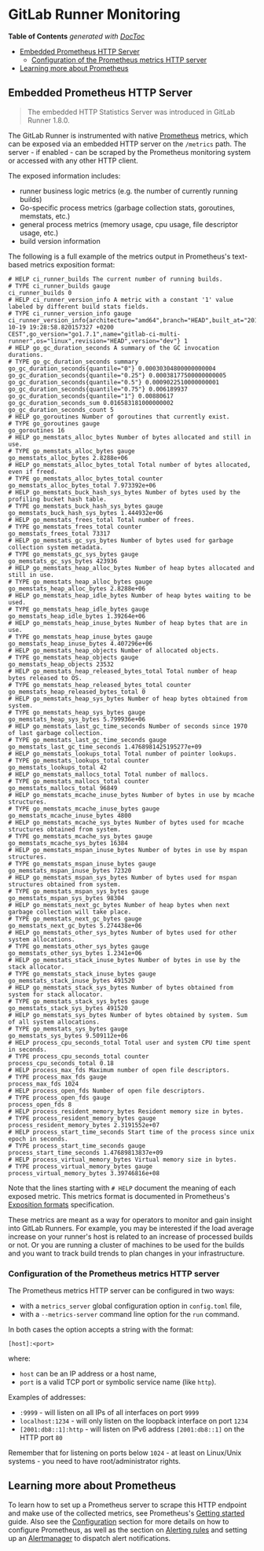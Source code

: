 # GitLab Runner Monitoring

<!-- START doctoc generated TOC please keep comment here to allow auto update -->
<!-- DON'T EDIT THIS SECTION, INSTEAD RE-RUN doctoc TO UPDATE -->
**Table of Contents**  *generated with [DocToc](https://github.com/thlorenz/doctoc)*

- [Embedded Prometheus HTTP Server](#embedded-prometheus-http-server)
  - [Configuration of the Prometheus metrics HTTP server](#configuration-of-the-prometheus-metrics-http-server)
- [Learning more about Prometheus](#learning-more-about-prometheus)

<!-- END doctoc generated TOC please keep comment here to allow auto update -->

## Embedded Prometheus HTTP Server

> The embedded HTTP Statistics Server was introduced in GitLab Runner 1.8.0.

The GitLab Runner is instrumented with native [Prometheus](https://prometheus.io/)
metrics, which can be exposed via an embedded HTTP server on the `/metrics`
path. The server - if enabled - can be scraped by the Prometheus monitoring
system or accessed with any other HTTP client.

The exposed information includes:

- runner business logic metrics (e.g. the number of currently running builds)
- Go-specific process metrics (garbage collection stats, goroutines, memstats, etc.)
- general process metrics (memory usage, cpu usage, file descriptor usage, etc.)
- build version information

The following is a full example of the metrics output in Prometheus's
text-based metrics exposition format:

```
# HELP ci_runner_builds The current number of running builds.
# TYPE ci_runner_builds gauge
ci_runner_builds 0
# HELP ci_runner_version_info A metric with a constant '1' value labeled by different build stats fields.
# TYPE ci_runner_version_info gauge
ci_runner_version_info{architecture="amd64",branch="HEAD",built_at="2016-10-19 19:28:58.820157327 +0200 CEST",go_version="go1.7.1",name="gitlab-ci-multi-runner",os="linux",revision="HEAD",version="dev"} 1
# HELP go_gc_duration_seconds A summary of the GC invocation durations.
# TYPE go_gc_duration_seconds summary
go_gc_duration_seconds{quantile="0"} 0.00030304800000000004
go_gc_duration_seconds{quantile="0.25"} 0.00038177500000000005
go_gc_duration_seconds{quantile="0.5"} 0.0009022510000000001
go_gc_duration_seconds{quantile="0.75"} 0.006189937
go_gc_duration_seconds{quantile="1"} 0.00880617
go_gc_duration_seconds_sum 0.016583181000000002
go_gc_duration_seconds_count 5
# HELP go_goroutines Number of goroutines that currently exist.
# TYPE go_goroutines gauge
go_goroutines 16
# HELP go_memstats_alloc_bytes Number of bytes allocated and still in use.
# TYPE go_memstats_alloc_bytes gauge
go_memstats_alloc_bytes 2.8288e+06
# HELP go_memstats_alloc_bytes_total Total number of bytes allocated, even if freed.
# TYPE go_memstats_alloc_bytes_total counter
go_memstats_alloc_bytes_total 7.973392e+06
# HELP go_memstats_buck_hash_sys_bytes Number of bytes used by the profiling bucket hash table.
# TYPE go_memstats_buck_hash_sys_bytes gauge
go_memstats_buck_hash_sys_bytes 1.444932e+06
# HELP go_memstats_frees_total Total number of frees.
# TYPE go_memstats_frees_total counter
go_memstats_frees_total 73317
# HELP go_memstats_gc_sys_bytes Number of bytes used for garbage collection system metadata.
# TYPE go_memstats_gc_sys_bytes gauge
go_memstats_gc_sys_bytes 423936
# HELP go_memstats_heap_alloc_bytes Number of heap bytes allocated and still in use.
# TYPE go_memstats_heap_alloc_bytes gauge
go_memstats_heap_alloc_bytes 2.8288e+06
# HELP go_memstats_heap_idle_bytes Number of heap bytes waiting to be used.
# TYPE go_memstats_heap_idle_bytes gauge
go_memstats_heap_idle_bytes 1.39264e+06
# HELP go_memstats_heap_inuse_bytes Number of heap bytes that are in use.
# TYPE go_memstats_heap_inuse_bytes gauge
go_memstats_heap_inuse_bytes 4.407296e+06
# HELP go_memstats_heap_objects Number of allocated objects.
# TYPE go_memstats_heap_objects gauge
go_memstats_heap_objects 23532
# HELP go_memstats_heap_released_bytes_total Total number of heap bytes released to OS.
# TYPE go_memstats_heap_released_bytes_total counter
go_memstats_heap_released_bytes_total 0
# HELP go_memstats_heap_sys_bytes Number of heap bytes obtained from system.
# TYPE go_memstats_heap_sys_bytes gauge
go_memstats_heap_sys_bytes 5.799936e+06
# HELP go_memstats_last_gc_time_seconds Number of seconds since 1970 of last garbage collection.
# TYPE go_memstats_last_gc_time_seconds gauge
go_memstats_last_gc_time_seconds 1.4768981425195277e+09
# HELP go_memstats_lookups_total Total number of pointer lookups.
# TYPE go_memstats_lookups_total counter
go_memstats_lookups_total 42
# HELP go_memstats_mallocs_total Total number of mallocs.
# TYPE go_memstats_mallocs_total counter
go_memstats_mallocs_total 96849
# HELP go_memstats_mcache_inuse_bytes Number of bytes in use by mcache structures.
# TYPE go_memstats_mcache_inuse_bytes gauge
go_memstats_mcache_inuse_bytes 4800
# HELP go_memstats_mcache_sys_bytes Number of bytes used for mcache structures obtained from system.
# TYPE go_memstats_mcache_sys_bytes gauge
go_memstats_mcache_sys_bytes 16384
# HELP go_memstats_mspan_inuse_bytes Number of bytes in use by mspan structures.
# TYPE go_memstats_mspan_inuse_bytes gauge
go_memstats_mspan_inuse_bytes 72320
# HELP go_memstats_mspan_sys_bytes Number of bytes used for mspan structures obtained from system.
# TYPE go_memstats_mspan_sys_bytes gauge
go_memstats_mspan_sys_bytes 98304
# HELP go_memstats_next_gc_bytes Number of heap bytes when next garbage collection will take place.
# TYPE go_memstats_next_gc_bytes gauge
go_memstats_next_gc_bytes 5.274438e+06
# HELP go_memstats_other_sys_bytes Number of bytes used for other system allocations.
# TYPE go_memstats_other_sys_bytes gauge
go_memstats_other_sys_bytes 1.2341e+06
# HELP go_memstats_stack_inuse_bytes Number of bytes in use by the stack allocator.
# TYPE go_memstats_stack_inuse_bytes gauge
go_memstats_stack_inuse_bytes 491520
# HELP go_memstats_stack_sys_bytes Number of bytes obtained from system for stack allocator.
# TYPE go_memstats_stack_sys_bytes gauge
go_memstats_stack_sys_bytes 491520
# HELP go_memstats_sys_bytes Number of bytes obtained by system. Sum of all system allocations.
# TYPE go_memstats_sys_bytes gauge
go_memstats_sys_bytes 9.509112e+06
# HELP process_cpu_seconds_total Total user and system CPU time spent in seconds.
# TYPE process_cpu_seconds_total counter
process_cpu_seconds_total 0.18
# HELP process_max_fds Maximum number of open file descriptors.
# TYPE process_max_fds gauge
process_max_fds 1024
# HELP process_open_fds Number of open file descriptors.
# TYPE process_open_fds gauge
process_open_fds 8
# HELP process_resident_memory_bytes Resident memory size in bytes.
# TYPE process_resident_memory_bytes gauge
process_resident_memory_bytes 2.3191552e+07
# HELP process_start_time_seconds Start time of the process since unix epoch in seconds.
# TYPE process_start_time_seconds gauge
process_start_time_seconds 1.47689813837e+09
# HELP process_virtual_memory_bytes Virtual memory size in bytes.
# TYPE process_virtual_memory_bytes gauge
process_virtual_memory_bytes 3.39746816e+08
```

Note that the lines starting with `# HELP` document the meaning of each exposed
metric. This metrics format is documented in Prometheus's
[Exposition formats](https://prometheus.io/docs/instrumenting/exposition_formats/)
specification.

These metrics are meant as a way for operators to monitor and gain insight into
GitLab Runners. For example, you may be interested if the load average increase
on your runner's host is related to an increase of processed builds or not. Or
you are running a cluster of machines to be used for the builds and you want to
track build trends to plan changes in your infrastructure.

### Configuration of the Prometheus metrics HTTP server

The Prometheus metrics HTTP server can be configured in two ways:

- with a `metrics_server` global configuration option in `config.toml` file,
- with a `--metrics-server` command line option for the `run` command.

In both cases the option accepts a string with the format:

`[host]:<port>`

where:
- `host` can be an IP address or a host name,
- `port` is a valid TCP port or symbolic service name (like `http`).

Examples of addresses:

- `:9999` - will listen on all IPs of all interfaces on port `9999`
- `localhost:1234` - will only listen on the loopback interface on port `1234`
- `[2001:db8::1]:http` - will listen on IPv6 address `[2001:db8::1]` on the HTTP port `80`

Remember that for listening on ports below `1024` - at least on Linux/Unix
systems - you need to have root/administrator rights.

## Learning more about Prometheus

To learn how to set up a Prometheus server to scrape this HTTP endpoint and
make use of the collected metrics, see Prometheus's [Getting
started](https://prometheus.io/docs/introduction/getting_started/) guide. Also
see the [Configuration](https://prometheus.io/docs/operating/configuration/)
section for more details on how to configure Prometheus, as well as the section
on [Alerting rules](https://prometheus.io/docs/alerting/rules/) and setting up
an [Alertmanager](https://prometheus.io/docs/alerting/alertmanager/) to
dispatch alert notifications.
